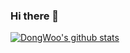 ### Hi there 👋

[![DongWoo's github stats](https://github-readme-stats.vercel.app/api?username=captainudong)](https://github.com/anuraghazra/github-readme-stats)

<!--
**captainudong/captainudong** is a ✨ _special_ ✨ repository because its `README.md` (this file) appears on your GitHub profile.

Here are some ideas to get you started:

- 🔭 I’m currently working on ...
- 🌱 I’m currently learning ...
- 👯 I’m looking to collaborate on ...
- 🤔 I’m looking for help with ...
- 💬 Ask me about ...
- 📫 How to reach me: ...
- 😄 Pronouns: ...
- ⚡ Fun fact: ...
-->
